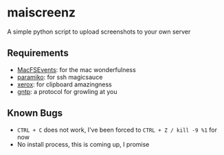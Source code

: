 maiscreenz
==========

A simple python script to upload screenshots to your own server

Requirements
------------

- [MacFSEvents][0]: for the mac wonderfulness
- [paramiko][1]: for ssh magicsauce
- [xerox][2]: for clipboard amazingness
- [gntp][3]: a protocol for growling at you

Known Bugs
----------

- `CTRL + C` does not work, I've been forced to `CTRL + Z / kill -9 %1` for now
- No install process, this is coming up, I promise

[0]: http://pypi.python.org/pypi/MacFSEvents
[1]: http://www.lag.net/paramiko
[2]: https://github.com/kennethreitz/xerox
[3]: https://github.com/kfdm/gntp/
